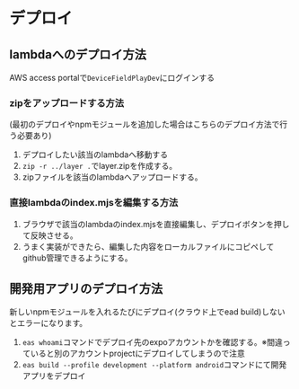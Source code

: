 # デプロイ
## lambdaへのデプロイ方法
<!-- TODO: 将来的にはCloudFormationで行う -->
AWS access portalで`DeviceFieldPlayDev`にログインする
### zipをアップロードする方法
(最初のデプロイやnpmモジュールを追加した場合はこちらのデプロイ方法で行う必要あり)
1. デプロイしたい該当のlambdaへ移動する
2. `zip -r ../layer .`でlayer.zipを作成する。
3. zipファイルを該当のlambdaへアップロードする。

### 直接lambdaのindex.mjsを編集する方法
1. ブラウザで該当のlambdaのindex.mjsを直接編集し、デプロイボタンを押して反映させる。
2. うまく実装ができたら、編集した内容をローカルファイルにコピペしてgithub管理できるようにする。

## 開発用アプリのデプロイ方法
新しいnpmモジュールを入れるたびにデプロイ(クラウド上でead build)しないとエラーになります。
1. `eas whoami`コマンドでデプロイ先のexpoアカウントかを確認する。※間違っていると別のアカウントprojectにデプロイしてしまうので注意
2. `eas build --profile development --platform android`コマンドにて開発アプリをデプロイ